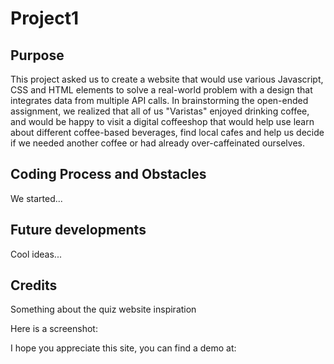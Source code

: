 # Project1

## Purpose
This project asked us to create a website that would use various Javascript, CSS and HTML elements to solve a real-world problem with a design that integrates data from multiple API calls. In brainstorming the open-ended assignment, we realized that all of us "Varistas" enjoyed drinking coffee, and would be happy to visit a digital coffeeshop that would help use learn about different coffee-based beverages, find local cafes and help us decide if we needed another coffee or had already over-caffeinated ourselves.

## Coding Process and Obstacles
We started...

## Future developments
Cool ideas...

## Credits
Something about the quiz website inspiration

Here is a screenshot:


I hope you appreciate this site, you can find a demo at:
